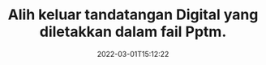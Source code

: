 ---
############################# Static ############################
layout: "auto-gen-signature"
date: 2022-03-01T15:12:22
draft: false
operation: Delete
signaturetype: Digital
fileformat: Pptm
productName: .NET
lang: ms
productCode: net
otherformats: pdf doc docx docm dot dotx odt ott xls xlsx xlsm xlsb ods ots xltx xltm pptx pptm
breadcrumb: Put Digital signature on Pptm for C#

############################# Head ############################
head_title: "Padamkan tandatangan Digital daripada fail Pptm melalui C#"
head_description: "Pemadaman tandatangan Digital tertentu daripada dokumen Pptm yang ditandatangani mungkin dilakukan dengan mudah dengan kod .NET pendek."

############################# Header ############################
title: "Alih keluar tandatangan Digital yang diletakkan dalam fail Pptm."
description: "Padamkan pelbagai tandatangan Digital daripada dokumen Pptm. Mengalih keluar tandatangan Digital memerlukan kod C# yang mudah."
bg_image: "https://cms.admin.containerize.com/templates/aspose/App_Themes/V3/images/bg/header1.png"
bg_overlay: false
button:
    enable: true

############################# SubMenu ############################
submenu:
    enable: true

    left:
        img_alt: "GroupDocs.Signature for .NET"
        image: "https://cms.admin.containerize.com/templates/groupdocs/images/product-logos/90x90-noborder/groupdocs-signature-net.png"
        product: "GroupDocs.Signature"
        platform: ".NET"



############################# About ############################
about:
    enable: true
    title: "Dapatkan maklumat tentang ciri API GroupDocs.Signature for .NET."
    content: |
        API [GroupDocs.Signature for .NET](https://products.groupdocs.com/signature/net/) menyediakan banyak cara untuk memproses dokumen anda menggunakan tandatangan elektronik. Tandatangan digital seperti teks, imej, sijil digital, kod bar, kod QR, setem atau metadata tersedia. Pelanggan mempunyai kemungkinan untuk menambah, memadam, mengemas kini, mengesahkan atau mencari tandatangan digital pada PDF, dokumen MS Word, buku kerja MS Excel, persembahan MS PowerPoint, fail Adobe Photoshop dan pelbagai format imej. Sebilangan besar ciri dan tetapan berguna disediakan.
    

############################# Steps ############################
steps:
    enable: true
    title_left: "Bagaimana untuk mengalih keluar tandatangan Digital daripada dokumen Pptm anda"
    content_left: |
        [GroupDocs.Signature for .NET](https://products.groupdocs.com/signature/net/) menyediakan ciri berguna untuk mengosongkan Pptm dokumen daripada Digital tandatangan dengan beberapa baris kod.
        
        * Pertama, nyatakan laluan laluan objek Tandatangan ke dokumen anda sebagai parameter pembina.
        * Kemudian, cipta objek tandatangan yang sesuai dan sediakan pengecam uniknya.
        * Selepas itu, gunakan kaedah Padam menghantar objek tandatangan yang mesti dipadamkan.
        * Akhirnya, hasil operasi proses.

    title_right: "Keperluan Sistem"
    content_right: |
        GroupDocs.Signature for .NET disokong pada semua platform dan sistem pengendalian utama. Sebelum melaksanakan kod di bawah, sila pastikan anda mempunyai prasyarat berikut dipasang pada sistem anda.

        * Sistem pengendalian: Microsoft Windows, Linux, MacOS
        * Persekitaran pembangunan: Microsoft Visual Studio, Xamarin, MonoDevelop
        * Frameworks: .NET Framework, .NET Standard, .NET Core, Mono
        * Muat turun versi terkini GroupDocs.Signature for .NET daripada [Nuget](https://www.nuget.org/packages/groupdocs.signature)
         
    code: |
        ```csharp    
                
        // Set up input Pptm file
        string filePath = "input.pptm";

        // Instantiate Signature for input file
        using (GroupDocs.Signature.Signature signature = new GroupDocs.Signature.Signature(filePath))
        {
                // Id of signature which is supposed to be deleted
                // such Id may be obtained as result of search operation
                string id = "a01e1940-997a-444b-89af-9309a2d559a5";

                // provide signature features to delete
                // set up particular signature id
                DigitalSignature signatureToDelete = new DigitalSignature(id);

                // delete signature
                bool deleteResult = signature.Delete(signatureToDelete);

                // process deletion result
                if (deleteResult)
                {
                    Console.WriteLine("Signature was deleted successfully!");
                }
        }
        ```

############################# Demos ############################
demos:
    enable: true
    title: "Menandatangani dengan Digital tandatangan Demo Langsung"
    content: |
       Tambahkan pelbagai tandatangan elektronik pada fail Pptm sekarang dengan melawati tapak web [GroupDocs.Signature App](https://products.groupdocs.app/signature/family).          

############################# More Formats ############################
more_formats:
    enable: true
    title: "Padamkan tandatangan Digital anda dengan C#"
    content: |
        "Pemadaman e-tandatangan yang telah ditambahkan pada pelbagai format dokumen. Alih keluar tandatangan dengan cepat tanpa kod tambahan."
    format: 
       
       
back_to_top:
    enable: true
---